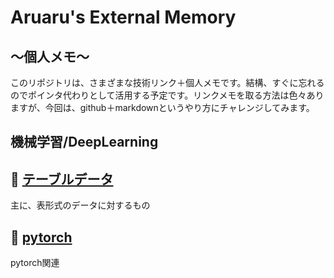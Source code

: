 # Aruaru's External Memory
## 〜個人メモ〜


このリポジトリは、さまざまな技術リンク＋個人メモです。結構、すぐに忘れるのでポインタ代わりとして活用する予定です。リンクメモを取る方法は色々ありますが、今回は、github＋markdownというやり方にチャレンジしてみます。


## 機械学習/DeepLearning

## :red_circle: [テーブルデータ](doc/table_data.md)
主に、表形式のデータに対するもの

## :red_circle: [pytorch](doc/pytorch.md)
pytorch関連
